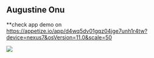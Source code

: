 ## Augustine Onu 

**check app demo on
https://appetize.io/app/d4wq5dv01gqz04jge7unh1r4tw?device=nexus7&osVersion=11.0&scale=50

<img src= "https://user-images.githubusercontent.com/97133584/159357243-83e91b25-e1a7-44ce-9219-86f90e0647c3.jpeg">
